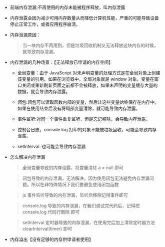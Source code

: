 - 前端内存泄漏:不再使用的内存未能被程序释放，叫内存泄露

- 内存泄露会因为减少可用内存数量从而降低计算机性能，严重的可能导致设备停止正常工作，或者应用程序崩溃。

- 内存泄漏原因：

  > 当一块内存不再用到，但是垃圾回收机制又无法释放这块内存的时候，就导致内存泄漏。

- 内存泄漏的几种场景：【无法释放已申请的内存空间】

  - 全局变量：由于 JavaScript 对未声明变量的处理方式是在全局对象上创建该变量的引用。如果在浏览器中，全局对象就是 window 对象。变量在窗口关闭或重新刷新页面之前都不会被释放，如果未声明的变量缓存大量的数据，就会导致内存泄露。

  - 闭包:闭包可以读取函数内部的变量，然后让这些变量始终保存在内存中。如果在使用结束后没有将局部变量清除，就可能导致内存泄露。

  - 事件监听:对同一个事件重复监听，但是忘记移除，会导致内存泄露。

  - 控制台日志，console.log 打印的对象不能被垃圾回收，可能会导致内存泄露。

  - setInterval: 也可能会导致内存泄漏

- 怎么解决内存泄漏

  > 全局变量导致的内存泄露，将变量清除 a = null 即可

  > 闭包导致的内存泄漏，无法解决，因为使用闭包无法避免内存泄漏问题，所以在非特殊情况下我们要避免使用闭包函数

  > js 事件监听导致的内存泄漏，监听后移除记得事件即可

  > console.log 导致的内存泄漏，在我们调试完代码后，记得把 console.log 代码行删除 即可

  > setInterval 定时器导致的内存泄漏，在使用完后加上清除定时器方法 clearInterval(timer) 即可

- 内存溢出【没有足够的内存供申请者使用】
